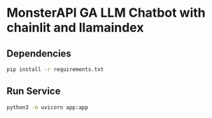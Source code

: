 # MonsterAPI GA LLM Chatbot with chainlit and llamaindex

## Dependencies

```bash
pip install -r requirements.txt
```

## Run Service

```bash
python3 -m uvicorn app:app
```
